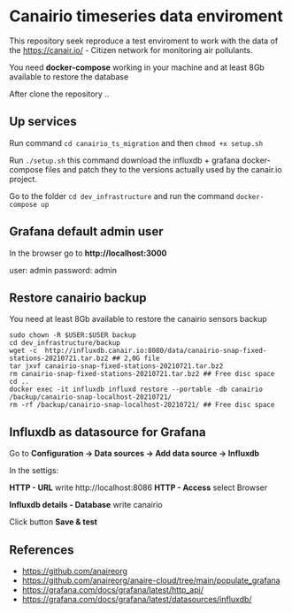 # Canairio timeseries data enviroment

This repository seek reproduce a test enviroment to work with the data of the https://canair.io/ - Citizen network for monitoring air pollulants.

You need **docker-compose** working in your machine and at least 8Gb available to restore the database

After clone the repository ..

## Up services
Run command ``cd canairio_ts_migration``
and then ``chmod +x setup.sh``

Run ``./setup.sh`` this command download the influxdb + grafana docker-compose files and patch they to the versions actually used by the canair.io project.

Go to the folder ``cd dev_infrastructure`` and run the command ``docker-compose up``

## Grafana default admin user
In the browser go to **http://localhost:3000**

user: admin
password: admin

## Restore canairio backup

You need at least 8Gb available to restore the canairio sensors backup

```
sudo chown -R $USER:$USER backup
cd dev_infrastructure/backup
wget -c  http://influxdb.canair.io:8080/data/canairio-snap-fixed-stations-20210721.tar.bz2 ## 2,0G file
tar jxvf canairio-snap-fixed-stations-20210721.tar.bz2
rm canairio-snap-fixed-stations-20210721.tar.bz2 ## Free disc space
cd ..
docker exec -it influxdb influxd restore --portable -db canairio /backup/canairio-snap-localhost-20210721/
rm -rf /backup/canairio-snap-localhost-20210721/ ## Free disc space

```

## Influxdb as datasource for Grafana

Go to **Configuration -> Data sources -> Add data source -> Influxdb**

In the settigs: 

**HTTP - URL** write http://localhost:8086
**HTTP - Access** select Browser

**Influxdb details - Database** write canairio

Click button **Save & test**

## References
- https://github.com/anaireorg
- https://github.com/anaireorg/anaire-cloud/tree/main/populate_grafana
- https://grafana.com/docs/grafana/latest/http_api/
- https://grafana.com/docs/grafana/latest/datasources/influxdb/

